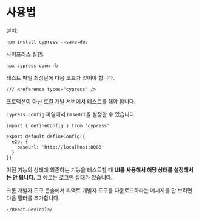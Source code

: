 # 사용법

설치:

```shell
npm install cypress --save-dev
```

사이프러스 실행:

```shell
npx cypress open -b
```

테스트 파일 최상단에 다음 코드가 있어야 합니다.

```tsx
/// <reference types="cypress" />
```

프로덕션이 아닌 로컬 개발 서버에서 테스트를 해야 합니다.

`cypress.config` 파일에서 `baseUrl`을 설정할 수 있습니다.

```tsx
import { defineConfig } from 'cypress'

export default defineConfig({
  e2e: {
    baseUrl: 'http://localhost:8080'
  }
})
```

이전 기능의 상태에 의존하는 기능을 테스트할 때 **UI를 사용해서 해당 상태를 설정해서는 안 됩니다.** 그 예로는 로그인 상태가 있습니다.

크롬 개발자 도구 콘솔에서 리액트 개발자 도구를 다운로드하라는 메시지를 안 보려면 다음 필터를 추가합니다.

```
-/React.DevTools/
```

